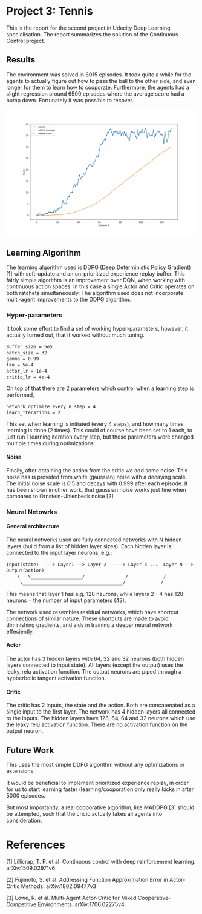 # Project 3: Tennis

This is the report for the second project in Udacity Deep Learning
specialisation. The report summarizes the solution of the Continuous Control project.

## Results

The environment was solved in 8015 episodes. It took quite a while for the
agents to actually figure out how to pass the ball to the other side, and even
longer for them to learn how to cooporate. Furthermore, the agents had a slight
regression around 6500 episodes where the average score had a bump down.
Fortunately it was possible to recover. 

![Scores](scores.png)

## Learning Algorithm

The learning algorithm used is DDPG (Deep Deterministic Policy Gradient) [1]
with soft-update and an un-prioritized experience replay buffer. This fairly
simple algorithm is an improvement over DQN, when working with continuous
action spaces. In this case a single Actor and Critic operates on both ratchets
simultaneously. The algorithm used does not incorporate multi-agent
improvements to the DDPG algorithm. 


### Hyper-parameters

It took some effort to find a set of working hyper-parameters, however, it
actually turned out, that it worked without much tuning.

	Buffer_size = 5e5
	batch_size = 32
	gamma = 0.99
	tau = 5e-4
	actor_lr = 1e-4
	critic_lr = 4e-4

On top of that there are 2 parameters which control when a learning step is performed, 

	network_optimize_every_n_step = 4
	learn_iterations = 2

This set when learning is initiated (every 4 steps), and how many times
learning is done (2 times). This could of course have been set to 1 each, to
just run 1 learning iteration every step, but these parameters were changed
multiple times during optimizations.

#### Noise

Finally, after obtaining the action from the critic we add some noise. This
noise has is provided from white (gaussian) noise with a decaying scale. The
initial noise scale is 0.5 and decays with 0.999 after each episode. It has been
shown in other work, that gaussian noise works just fine when compared to
Ornstein-Uhlenbeck noise [2]

### Neural Netowrks

#### General architecture

The neural networks used are fully connected networks with N hidden layers
(build from a list of hidden layer sizes). Each hidden layer is connected to
the input layer neurons, e.g.:

	Input(state)  ---> Layer1 --> Layer 2  ----> Layer 3 ...  Layer N---> Output(action)
	    \   \___________________/               /             /
	     \_____________________________________/	         /


This means that layer 1 has e.g. 128 neurons, while layers 2 - 4 has 128 neurons +
the number of input parameters (43). 

The network used resembles residual networks, which have shortcut
connections of similar nature. These shortcuts are made to avoid diminishing
gradients, and aids in training a deeper neural network effeciently.

#### Actor

The actor has 3 hidden layers with 64, 32 and 32 neurons (both hidden layers
connected to input state). All layers (except the output) uses the leaky_relu activation
function. The output neurons are piped through a hypberbolic tangent activation
function.

#### Critic

The critic has 2 inputs, the state and the action. Both are concatenated as a
single input to the first layer. The network has 4 hidden layers all connected
to the inputs. The hidden layers have 128, 64, 64 and 32 neurons which use the
leaky relu activation function. There are no activation function on the output neuron.

## Future Work

This uses the most simple DDPG algorithm without any optimizations or extensions. 

It would be beneficial to implement prioritized experience replay, in order for
us to start learning faster (learning/cooporation only really kicks in after
5000 episodes. 

But most importantly, a real cooporative algorithm, like MADDPG [3] should be
attempted, such that the cricic actually takes all agents into consideration.

# References

[1] Lillicrap, T. P. et al. Continuous control with deep reinforcement learning. arXiv:1509.02971v6

[2] Fujimoto, S. et al. Addressing Function Approximation Error in Actor-Critic Methods. arXiv:1802.09477v3

[3] Lowe, R. et al. Multi-Agent Actor-Critic for Mixed Cooperative-Competitive Environments.  arXiv:1706.02275v4
